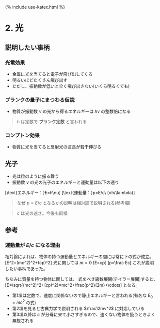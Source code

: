 {% include use-katex.html %}
# 2. 光

## 説明したい事柄

### 光電効果
- 金属に光を当てると電子が飛び出してくる
- 明るいほどたくさん飛び出す
- ただし、振動数が低いと全く飛び出さない(いくら明るくても)

### プランクの量子にまつわる仮説
- 物質が振動数 $\nu$ の光から得るエネルギーは $h\nu$ の整数倍になる

> $h$ は定数で **プランク定数** と言われる

### コンプトン効果
- 物質に光を当てると反射光の波長が若干伸びる

## 光子
- 光は粒のように振る舞う
- 振動数 $\nu$ の光の光子のエネルギーと運動量は以下の通り

 \[\text{エネルギー：}E=h\nu\]
 \[\text{運動量：}p=E/c\ (=h/\lambda)\]

> なぜ $p=E/c$ となるかの説明は相対論で説明される(参考欄)

> $c$ は光の速さ。今後も同様

## 参考

### 運動量が $E/c$ になる理由
相対論によれば、物体の持つ運動量とエネルギーの間には常に下の式が成立。
\[E^2=(mc^2)^2+(cp)^2\]
光に関しては $m=0$ 
\[E=cp\]
\[p=\frac Ec\]
これが説明したい事柄であった。

ちなみに質量を持つ物体に関しては、
式をべき級数展開(テイラー展開)すると、
\[E=\sqrt{(mc^2)^2+(cp)^2}=mc^2+\frac{p^2}{2m}+\cdots\]
となる。

- 第1項は定数で、速度に関係ないので静止エネルギーと言われる(有名な $E_0=mc^2$ の式)
- 第2項を見ると古典力学で説明される $\frac12mv^2$ に対応している
- 第3項以降は $c$ が分母に来て小さすぎるので、速くない物体を扱うときよく無視される
